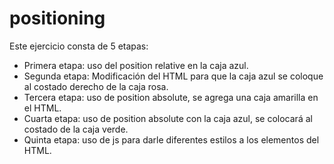 # positioning
Este ejercicio consta de 5 etapas:
- Primera etapa: uso del position relative en la caja azul.
- Segunda etapa: Modificación del HTML para que la caja azul se coloque al costado derecho de la caja rosa.
- Tercera etapa: uso de position absolute, se agrega una caja amarilla en el HTML.
- Cuarta etapa: uso de position absolute con la caja azul, se colocará al costado de la caja verde.
- Quinta etapa: uso de js para darle diferentes estilos a los elementos del HTML.
